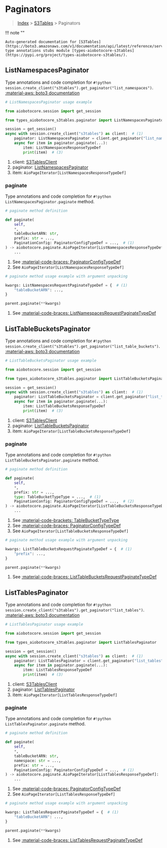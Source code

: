 # Paginators

> [Index](../README.md) > [S3Tables](./README.md) > Paginators

!!! note ""

    Auto-generated documentation for [S3Tables](https://boto3.amazonaws.com/v1/documentation/api/latest/reference/services/s3tables.html#s3tables)
    type annotations stubs module [types-aiobotocore-s3tables](https://pypi.org/project/types-aiobotocore-s3tables/).

## ListNamespacesPaginator

Type annotations and code completion for `#!python session.create_client("s3tables").get_paginator("list_namespaces")`.
[:material-aws: boto3 documentation](https://boto3.amazonaws.com/v1/documentation/api/latest/reference/services/s3tables/paginator/ListNamespaces.html#S3Tables.Paginator.ListNamespaces)

```python
# ListNamespacesPaginator usage example

from aiobotocore.session import get_session

from types_aiobotocore_s3tables.paginator import ListNamespacesPaginator

session = get_session()
async with session.create_client("s3tables") as client:  # (1)
    paginator: ListNamespacesPaginator = client.get_paginator("list_namespaces")  # (2)
    async for item in paginator.paginate(...):
        item: ListNamespacesResponseTypeDef
        print(item)  # (3)
```

1. client: [S3TablesClient](./client.md)
2. paginator: [ListNamespacesPaginator](./paginators.md#listnamespacespaginator)
3. item: `AioPageIterator[ListNamespacesResponseTypeDef]`


### paginate

Type annotations and code completion for `#!python ListNamespacesPaginator.paginate` method.

```python
# paginate method definition

def paginate(
    self,
    *,
    tableBucketARN: str,
    prefix: str = ...,
    PaginationConfig: PaginatorConfigTypeDef = ...,  # (1)
) -> aiobotocore.paginate.AioPageIterator[ListNamespacesResponseTypeDef]:  # (2)
    ...
```

1. See [:material-code-braces: PaginatorConfigTypeDef](./type_defs.md#paginatorconfigtypedef)
2. See `AioPageIterator[ListNamespacesResponseTypeDef]`


```python
# paginate method usage example with argument unpacking

kwargs: ListNamespacesRequestPaginateTypeDef = {  # (1)
    "tableBucketARN": ...,
}

parent.paginate(**kwargs)
```

1. See [:material-code-braces: ListNamespacesRequestPaginateTypeDef](./type_defs.md#listnamespacesrequestpaginatetypedef)
## ListTableBucketsPaginator

Type annotations and code completion for `#!python session.create_client("s3tables").get_paginator("list_table_buckets")`.
[:material-aws: boto3 documentation](https://boto3.amazonaws.com/v1/documentation/api/latest/reference/services/s3tables/paginator/ListTableBuckets.html#S3Tables.Paginator.ListTableBuckets)

```python
# ListTableBucketsPaginator usage example

from aiobotocore.session import get_session

from types_aiobotocore_s3tables.paginator import ListTableBucketsPaginator

session = get_session()
async with session.create_client("s3tables") as client:  # (1)
    paginator: ListTableBucketsPaginator = client.get_paginator("list_table_buckets")  # (2)
    async for item in paginator.paginate(...):
        item: ListTableBucketsResponseTypeDef
        print(item)  # (3)
```

1. client: [S3TablesClient](./client.md)
2. paginator: [ListTableBucketsPaginator](./paginators.md#listtablebucketspaginator)
3. item: `AioPageIterator[ListTableBucketsResponseTypeDef]`


### paginate

Type annotations and code completion for `#!python ListTableBucketsPaginator.paginate` method.

```python
# paginate method definition

def paginate(
    self,
    *,
    prefix: str = ...,
    type: TableBucketTypeType = ...,  # (1)
    PaginationConfig: PaginatorConfigTypeDef = ...,  # (2)
) -> aiobotocore.paginate.AioPageIterator[ListTableBucketsResponseTypeDef]:  # (3)
    ...
```

1. See [:material-code-brackets: TableBucketTypeType](./literals.md#tablebuckettypetype)
2. See [:material-code-braces: PaginatorConfigTypeDef](./type_defs.md#paginatorconfigtypedef)
3. See `AioPageIterator[ListTableBucketsResponseTypeDef]`


```python
# paginate method usage example with argument unpacking

kwargs: ListTableBucketsRequestPaginateTypeDef = {  # (1)
    "prefix": ...,
}

parent.paginate(**kwargs)
```

1. See [:material-code-braces: ListTableBucketsRequestPaginateTypeDef](./type_defs.md#listtablebucketsrequestpaginatetypedef)
## ListTablesPaginator

Type annotations and code completion for `#!python session.create_client("s3tables").get_paginator("list_tables")`.
[:material-aws: boto3 documentation](https://boto3.amazonaws.com/v1/documentation/api/latest/reference/services/s3tables/paginator/ListTables.html#S3Tables.Paginator.ListTables)

```python
# ListTablesPaginator usage example

from aiobotocore.session import get_session

from types_aiobotocore_s3tables.paginator import ListTablesPaginator

session = get_session()
async with session.create_client("s3tables") as client:  # (1)
    paginator: ListTablesPaginator = client.get_paginator("list_tables")  # (2)
    async for item in paginator.paginate(...):
        item: ListTablesResponseTypeDef
        print(item)  # (3)
```

1. client: [S3TablesClient](./client.md)
2. paginator: [ListTablesPaginator](./paginators.md#listtablespaginator)
3. item: `AioPageIterator[ListTablesResponseTypeDef]`


### paginate

Type annotations and code completion for `#!python ListTablesPaginator.paginate` method.

```python
# paginate method definition

def paginate(
    self,
    *,
    tableBucketARN: str,
    namespace: str = ...,
    prefix: str = ...,
    PaginationConfig: PaginatorConfigTypeDef = ...,  # (1)
) -> aiobotocore.paginate.AioPageIterator[ListTablesResponseTypeDef]:  # (2)
    ...
```

1. See [:material-code-braces: PaginatorConfigTypeDef](./type_defs.md#paginatorconfigtypedef)
2. See `AioPageIterator[ListTablesResponseTypeDef]`


```python
# paginate method usage example with argument unpacking

kwargs: ListTablesRequestPaginateTypeDef = {  # (1)
    "tableBucketARN": ...,
}

parent.paginate(**kwargs)
```

1. See [:material-code-braces: ListTablesRequestPaginateTypeDef](./type_defs.md#listtablesrequestpaginatetypedef)
